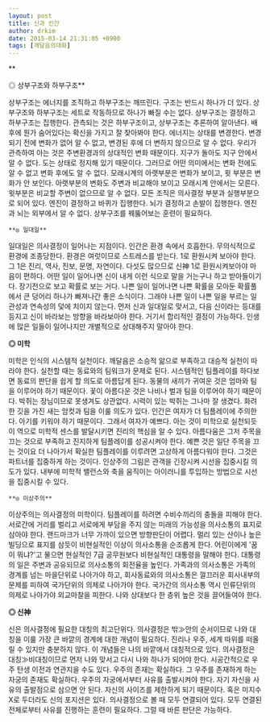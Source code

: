 ```yaml
---
layout: post
title: 신과 인간
author: drkim
date: 2015-03-14 21:31:05 +0900
tags: [깨달음의대화]
---
```

** 

      
◎ 상부구조와 하부구조**

  


상부구조는 에너지를 조직하고 하부구조는 깨뜨린다. 구조는 반드시 하나가 더 있다. 상부구조와 하부구조는 세트로 작동하므로 하나가 빠질 수는 없다. 상부구조는 결정하고 하부구조는 집행한다. 관측되는 것은 하부구조이고, 상부구조는 추론하여 알아낸다. 배후에 뭔가 숨어있다는 확신을 가지고 잘 찾아봐야 한다. 에너지는 상태를 변경한다. 변경되기 전에 변화가 없어 알 수 없고, 변경된 후에 더 변하지 않으므로 알 수 없다. 우리가 관측하여 아는 것은 주변환경과의 상대적인 변화 때문이다. 지구가 돌아도 지구 안에서 알 수 없다. 도는 상태로 정지해 있기 때문이다. 그러므로 어떤 의미에서는 변화 전에도 알 수 없고 변화 후에도 알 수 없다. 모래시계의 아랫부분은 변화가 보이고, 윗 부분은 변화가 안 보인다. 아랫부분의 변화도 주변과 비교해야 보이고 모래시계 안에서는 모른다. 윗부분은 비교할 주변이 없으므로 알 수 없다. 모든 조직은 의사결정 부분과 실행부분으로 되어 있다. 엔진이 결정하고 바퀴가 집행한다. 뇌가 결정하고 손발이 집행한다. 엔진과 뇌는 외부에서 알 수 없다. 상부구조를 꿰뚫어보는 훈련이 필요하다. 

  


 

    **◎ 일대일**

  


일대일은 의사결정이 일어나는 지점이다. 인간은 환경 속에서 호흡한다. 무의식적으로 환경에 조종당한다. 환경은 여럿이므로 스트레스를 받는다. 1로 환원시켜 보아야 한다. 그 1은 진리, 역사, 진보, 문명, 자연이다. 다섯도 많으므로 신神 1로 환원시켜보아야 마음이 편하다. 어떤 일이 일어나면 신이 내게 이런 식으로 말을 거는구나 하고 받아들이기다. 장기전으로 보고 확률로 보는 거다. 나쁜 일이 일어나면 나쁜 확률을 모아둔 확률풀에서 큰 덩어리 하나가 빠져나간 좋은 소식이다. 그래야 나쁜 일이 나쁜 일을 부르는 일관성과 연속성의 덫에 치이지 않는다. 먼저 신과 일대일로 맞서고, 다음 신이라는 등대를 등지고 신이 바라보는 방향을 바라보아야 한다. 거기서 합리적인 결정이 가능하다. 인생에 많은 일들이 일어나지만 개별적으로 상대해주지 말아야 한다. 

  


**◎ 미학**

  


미학은 인식의 시스템적 실천이다. 깨달음은 소승적 앎으로 부족하고 대승적 실천이 따라야 한다. 실천할 때는 동료와의 팀워크가 문제로 된다. 시스템적인 팀플레이를 하다보면 동료의 판단을 쉽게 할 의도로 아름답게 된다. 동물의 새끼가 귀여운 것은 엄마와 팀을 이루어야 하기 때문이다. 꽃이 아름다운 것은 나비나 벌과 팀을 이루어야 하기 때문이다. 박쥐는 장님이므로 못생겨도 상관없다. 시력이 있는 박쥐는 그나마 잘 생겼다. 화려한 깃을 가진 새는 암컷과 팀을 이룰 의도가 있다. 인간은 여자가 더 팀플레이에 주의한다. 아기를 키워야 하기 때문이다. 그래서 여자가 예쁘다. 아는 것이 미학으로 실천되듯이 역으로 미학적 센스를 발달시키면 진리의 핵심을 알 수 있다. 아름다움은 그저 주목을 끄는 것으로 부족하고 진지하게 팀플레이를 성공시켜야 한다. 예쁜 것은 일단 주목을 끄는 것이요 더 나아가서 확실한 팀플레이를 이루려면 고상하게 아름다워야 한다. 그것은 파트너를 집중하게 하는 것이다. 인상주의 그림은 관객을 긴장시켜 시선을 집중시킬 의도가 있다. 내부에 미학적 밸런스와 축을 움직이는 아이러니를 투입하는 방법으로 시선을 집중시킬 수 있다. 

  


 
    
    
    **◎ 이상주의**

  


이상주의는 의사결정의 미학이다. 팀플레이를 하려면 수비수끼리의 충돌을 피해야 한다. 서로간에 거리를 벌리고 서로에게 부담을 주지 않는 미래의 가능성을 의사소통의 표지로 삼아야 한다. 랜드마크가 너무 가까이 있으면 방향판단이 어렵다. 멀리 있는 산이나 높은 빌딩으로 표지를 삼듯이 비현실적인 이상이 의사소통을 순조롭게 한다. 어린이에게 '꿈이 뭐냐?'고 물으면 현실적인 7급 공무원보다 비현실적인 대통령을 말해야 한다. 대통령의 일은 주변과 공유되므로 의사소통의 회전율을 높인다. 가족과의 의사소통은 가족의 경계를 넘는 마을단위로 나아가야 하고, 회사동료와의 의사소통은 껄끄러운 회사내부의 문제를 피하여 국가단위의 의제로 나아가야 한다. 국가간의 의사소통 역시 인류단위의 의제로 나아가야 외교마찰을 피한다. 나와 상대보다 한 층위 높은 것을 끌어들여야 한다. 

  


**◎ 신神**

  


신은 의사결정에 필요한 대칭의 최고단위다. 의사결정은 밖≫안의 순서이므로 나와 대칭을 이룰 가장 큰 바깥의 경계에 대한 개념이 필요하다. 진리나 우주, 세계 따위를 떠올릴 수 있지만 충분하지 않다. 이 개념들은 나의 바깥에서 대칭적으로 있다. 의사결정은 대칭≫비대칭이므로 먼저 나와 맞서고 다시 나와 하나가 되어야 한다. 시공간적으로 우주 탄생 이전과 연관지을 수도 있다. 우주의 존재는 확실하다. 그 우주를 존재하게 하는 자궁의 존재도 확실하다. 우주의 자궁에서부터 사유를 출발시켜야 한다. 자기 자신을 사유의 출발점으로 삼으면 안 된다. 자신의 사이즈를 제한하게 되기 때문이다. 혹은 미지수 X로 두더라도 신의 포지션은 있다. 의사결정으로 볼 때 모두 연결되어 있다. 모두 연결된 전체로부터 사유를 진행하는 훈련이 필요하다. 그럴 때 바른 판단은 가능하다.